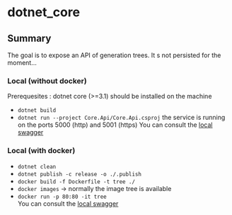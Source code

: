 # dotnet_core


## Summary
The goal is to expose an API of generation trees.
It s not persisted for the moment...


### Local (without docker)
Prerequesites : dotnet core (>=3.1) should be installed on the machine
- `dotnet build`
- `dotnet run --project Core.Api/Core.Api.csproj` the service is running on the ports 5000 (http) and 5001 (https)
You can consult the [local swagger](https://localhost:5001/swagger/index.html)

### Local (with docker)
- `dotnet clean`
- `dotnet publish -c release -o ./.publish`
- `docker build -f Dockerfile -t tree ./`
- `docker images` -> normally the image tree is available
- `docker run -p 80:80 -it tree`  
You can consult the [local swagger](http://localhost/swagger/)
